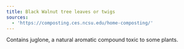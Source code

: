 ```yaml
---
title: Black Walnut tree leaves or twigs
sources:
  - 'https://composting.ces.ncsu.edu/home-composting/'
---
```


Contains juglone, a natural aromatic compound toxic to some plants.
